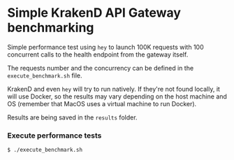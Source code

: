 # Simple KrakenD API Gateway benchmarking

Simple performance test using `hey` to launch 100K requests with 100 concurrent calls to the health endpoint from the gateway itself.

The requests number and the concurrency can be defined in the `execute_benchmark.sh` file.

KrakenD and even `hey` will try to run natively. If they're not found locally, it will use Docker, so the results may vary depending on the host machine and OS (remember that MacOS uses a virtual machine to run Docker).

Results are being saved in the `results` folder.

### Execute performance tests

```shell
$ ./execute_benchmark.sh
```
